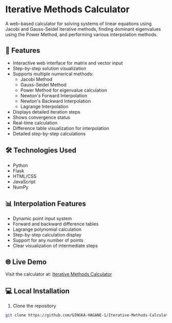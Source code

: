 

# Iterative Methods Calculator

A web-based calculator for solving systems of linear equations using Jacobi and Gauss-Seidel iterative methods, finding dominant eigenvalues using the Power Method, and performing various interpolation methods.

## 🚀 Features

- Interactive web interface for matrix and vector input
- Step-by-step solution visualization
- Supports multiple numerical methods:
  - Jacobi Method
  - Gauss-Seidel Method
  - Power Method for eigenvalue calculation
  - Newton's Forward Interpolation
  - Newton's Backward Interpolation
  - Lagrange Interpolation
- Displays detailed iteration steps
- Shows convergence status
- Real-time calculation
- Difference table visualization for interpolation
- Detailed step-by-step calculations

## 🛠️ Technologies Used

- Python
- Flask
- HTML/CSS
- JavaScript
- NumPy

## 📊 Interpolation Features

- Dynamic point input system
- Forward and backward difference tables
- Lagrange polynomial calculation
- Step-by-step calculation display
- Support for any number of points
- Clear visualization of intermediate steps

## 🌐 Live Demo

Visit the calculator at: [Iterative Methods Calculator](https://iterative-methods-calculator.vercel.app/)

## 💻 Local Installation

1. Clone the repository
```bash
git clone https://github.com/GINGKA-HAGANE-1/Iterative-Methods-Calculator.git
```
